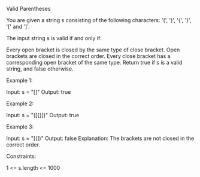 Valid Parentheses

You are given a string s consisting of the following characters: '(', ')', '{', '}', '[' and ']'.

The input string s is valid if and only if:

Every open bracket is closed by the same type of close bracket.
Open brackets are closed in the correct order.
Every close bracket has a corresponding open bracket of the same type.
Return true if s is a valid string, and false otherwise.

Example 1:

Input: s = "[]"
Output: true

Example 2:

Input: s = "([{}])"
Output: true

Example 3:

Input: s = "[(])"
Output: false
Explanation: The brackets are not closed in the correct order.

Constraints:

1 <= s.length <= 1000
